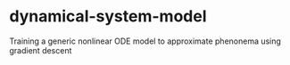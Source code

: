 # dynamical-system-model
Training a generic nonlinear ODE model to approximate phenonema using gradient descent
